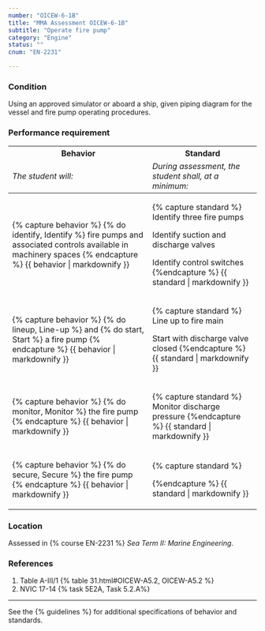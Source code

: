 ```yaml
---
number: "OICEW-6-1B"
title: "MMA Assessment OICEW-6-1B"
subtitle: "Operate fire pump"
category: "Engine"
status: ""
cnum: "EN-2231"

---
```

### Condition

Using an approved simulator or aboard a ship, given piping diagram for the vessel and fire pump operating procedures.

### Performance requirement 

<table width='100%' class='Guidelines'>
 <thead>
 <tr>
     <th class='thirty'>Behavior</th>
     <th class='seventy'>Standard</th>
 </tr>
 <tr>
     <td><em>The student will:</em></td>
     <td><em>During assessment, the student shall, at a minimum:</em></td>
 </tr>
 </thead>
 <tbody>
 

<tr><td>

{% capture behavior %}
{% do identify, Identify %} fire pumps and associated controls available in machinery spaces
{% endcapture %}
{{ behavior | markdownify }}

</td><td>

{% capture standard %}
Identify three fire pumps

Identify suction and discharge valves

Identify control switches
{%endcapture %}
{{ standard | markdownify }}

</td></tr>



<tr><td>

{% capture behavior %}
{% do lineup, Line-up %} and {% do start, Start %} a fire pump
{% endcapture %}
{{ behavior | markdownify }}

</td><td>

{% capture standard %}
Line up to fire main

Start with discharge valve closed
{%endcapture %}
{{ standard | markdownify }}

</td></tr>



<tr><td>

{% capture behavior %}
{% do monitor, Monitor %} the fire pump
{% endcapture %}
{{ behavior | markdownify }}

</td><td>

{% capture standard %}
Monitor discharge pressure
{%endcapture %}
{{ standard | markdownify }}

</td></tr>



<tr><td>

{% capture behavior %}
{% do secure, Secure %} the fire pump
{% endcapture %}
{{ behavior | markdownify }}

</td><td>

{% capture standard %}

{%endcapture %}
{{ standard | markdownify }}

</td></tr>



 </tbody>
 </table>

### Location

Assessed in  {% course  EN-2231 %}  *Sea Term II: Marine Engineering*.

### References

1.  Table A-III/1 {% table 31.html#OICEW-A5.2, OICEW-A5.2 %}
1.  NVIC 17-14 {% task 5E2A, Task 5.2.A%}

***



See the {% guidelines %} for additional specifications of behavior and standards.